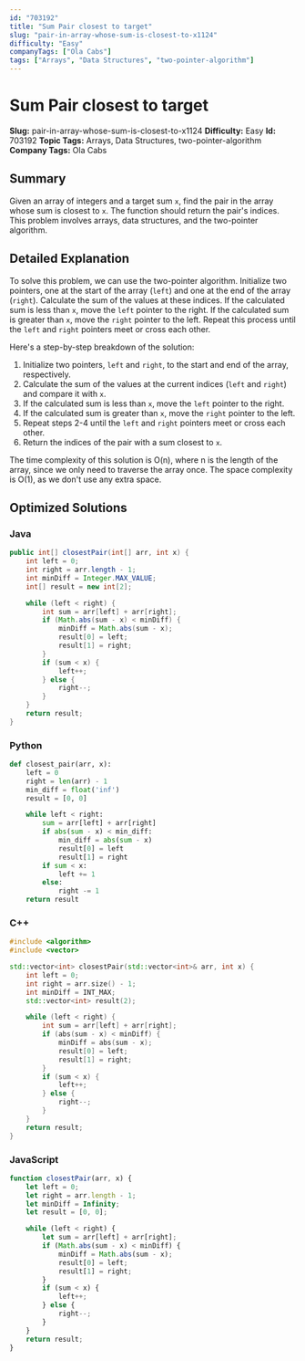 ```yaml
---
id: "703192"
title: "Sum Pair closest to target"
slug: "pair-in-array-whose-sum-is-closest-to-x1124"
difficulty: "Easy"
companyTags: ["Ola Cabs"]
tags: ["Arrays", "Data Structures", "two-pointer-algorithm"]
---
```


**Sum Pair closest to target**
=====================

**Slug:** pair-in-array-whose-sum-is-closest-to-x1124
**Difficulty:** Easy
**Id:** 703192
**Topic Tags:** Arrays, Data Structures, two-pointer-algorithm
**Company Tags:** Ola Cabs

## Summary
Given an array of integers and a target sum `x`, find the pair in the array whose sum is closest to `x`. The function should return the pair's indices. This problem involves arrays, data structures, and the two-pointer algorithm.

## Detailed Explanation
To solve this problem, we can use the two-pointer algorithm. Initialize two pointers, one at the start of the array (`left`) and one at the end of the array (`right`). Calculate the sum of the values at these indices. If the calculated sum is less than `x`, move the `left` pointer to the right. If the calculated sum is greater than `x`, move the `right` pointer to the left. Repeat this process until the `left` and `right` pointers meet or cross each other.

Here's a step-by-step breakdown of the solution:

1. Initialize two pointers, `left` and `right`, to the start and end of the array, respectively.
2. Calculate the sum of the values at the current indices (`left` and `right`) and compare it with `x`.
3. If the calculated sum is less than `x`, move the `left` pointer to the right.
4. If the calculated sum is greater than `x`, move the `right` pointer to the left.
5. Repeat steps 2-4 until the `left` and `right` pointers meet or cross each other.
6. Return the indices of the pair with a sum closest to `x`.

The time complexity of this solution is O(n), where n is the length of the array, since we only need to traverse the array once. The space complexity is O(1), as we don't use any extra space.

## Optimized Solutions

### Java
```java
public int[] closestPair(int[] arr, int x) {
    int left = 0;
    int right = arr.length - 1;
    int minDiff = Integer.MAX_VALUE;
    int[] result = new int[2];

    while (left < right) {
        int sum = arr[left] + arr[right];
        if (Math.abs(sum - x) < minDiff) {
            minDiff = Math.abs(sum - x);
            result[0] = left;
            result[1] = right;
        }
        if (sum < x) {
            left++;
        } else {
            right--;
        }
    }
    return result;
}
```

### Python
```python
def closest_pair(arr, x):
    left = 0
    right = len(arr) - 1
    min_diff = float('inf')
    result = [0, 0]

    while left < right:
        sum = arr[left] + arr[right]
        if abs(sum - x) < min_diff:
            min_diff = abs(sum - x)
            result[0] = left
            result[1] = right
        if sum < x:
            left += 1
        else:
            right -= 1
    return result
```

### C++
```cpp
#include <algorithm>
#include <vector>

std::vector<int> closestPair(std::vector<int>& arr, int x) {
    int left = 0;
    int right = arr.size() - 1;
    int minDiff = INT_MAX;
    std::vector<int> result(2);

    while (left < right) {
        int sum = arr[left] + arr[right];
        if (abs(sum - x) < minDiff) {
            minDiff = abs(sum - x);
            result[0] = left;
            result[1] = right;
        }
        if (sum < x) {
            left++;
        } else {
            right--;
        }
    }
    return result;
}
```

### JavaScript
```javascript
function closestPair(arr, x) {
    let left = 0;
    let right = arr.length - 1;
    let minDiff = Infinity;
    let result = [0, 0];

    while (left < right) {
        let sum = arr[left] + arr[right];
        if (Math.abs(sum - x) < minDiff) {
            minDiff = Math.abs(sum - x);
            result[0] = left;
            result[1] = right;
        }
        if (sum < x) {
            left++;
        } else {
            right--;
        }
    }
    return result;
}
```